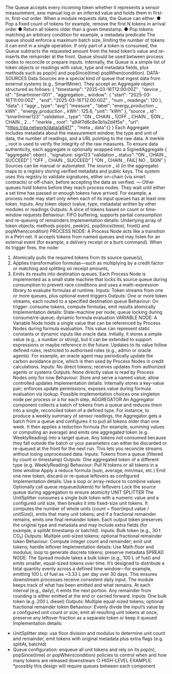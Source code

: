 The Queue accepts every incoming token whether it represents a sensor measurement, axw
manual log or an inferred value and holds them in first-in, first-out order. When a module
requests data, the Queue can either:
●
Pop a fixed count of tokens for example, remove the first N tokens in arrival order
●
Return all tokens older than a given timestamp.
●
Pop tokens matching an arbitrary condition for example, a metadata predicate
The queue should enforce a maximum batch size, limiting the number of tokens it can emit
in a single operation.
If only part of a token is consumed, the Queue subtracts the requested amount from the head token’s
value and re-inserts the remainder at the front.
Queue should be used between process nodes to reconcile or prepare inputs.
Internally, the Queue is a simple list of token objects or readings with value, type and
metadata fields, plus methods such as pop(n) and popSince(time) popWhen(condition).
DATA-SOURCES
Data Sources are a special kind of queue that ingest data from external systems (e.g.,
SmartMiner). They accept an Aggregate object structured as follows:
{
"timestamp": "2025-03-16T12:00:00Z"
,
"device
_
id": "Smartminer-001"
,
"aggregation
_
window": {
"start": "2025-03-16T11:00:00Z"
,
"end": "2025-03-16T12:00:00Z"
,
"num
_
readings": 120
},
"data": {
"aggr
_
type": "avg”| “measure”
,
"label": "energy_production
_
kWh"
,
"energy_production
_
kWh": 125.6,
"unit": "kWh"
},
“source
_
id”: “smartminer123”
“validation
_
type”: “ON
_
CHAIN
_
1|OFF
_
CHAIN
_
1|ON
_
CHAIN
_
2…
”
"merkle
_
root": "a94f7d6c8e3b1a2d4f5e"
,
"url": "https://da.network/data/a94f7"
,
“meta
_
data”:{}
}
Each Aggregate includes metadata about the measurement window, the type and unit of
data, the number of readings, and a URL pointing to the raw data. A merkle
_
root is used to
verify the integrity of the raw measures.
To ensure data authenticity, each aggregate is optionally wrapped into a SignedAggregate
{
“aggregate”: object<Aggregate>
,
“signature: sign123
“validation
_
status”: “ON
_
CHAIN
_
SUCCEED” | “OFF
_
CHAIN
_
SUCCEED” | “ON
_
CHAIN
_
FAIL|
NO
_
SIGN”
}
Sources can be manual or automated. The source
_
id (in the aggregate) maps to a registry
storing verified metadata and public keys. The system uses this registry to validate
signatures, either on-chain (via smart contracts) or off-chain, before accepting the data as
verified.
—
Other queues hold tokens before they reach process nodes. They wait until either a set time
has passed or enough tokens have arrived. For example, a process node may start only
when each of its input queues has at least one token.
Inputs: Any token object (value, type, metadata) written by other modules or readings
Outputs: A slice of tokens based on count or time-window requests
Behaviour: FIFO buffering; supports partial consumption and re-queuing of remainders
Implementation details: Underlying array of token objects; methods pop(n), peek(n),
popSince(time), front() and popWhen(condition)
PROCESS NODE:
A Process Node acts like a transition in a Petri net. It accepts tokens from named queues
and may listen for an external event (for example, a delivery receipt or a burn command).
When its trigger fires, the node:
1. Atomically pulls the required tokens from its source queue(s),
2. Applies transformation formulas—such as multiplying by a credit factor or
matching and splitting on receipt amounts,
3. Emits its results into destination queues.
Each Process Node is implemented as a small state machine that locks its source queue
during consumption to prevent race conditions and uses a math-expression library to
evaluate formulas at runtime.
Inputs: Token streams from one or more queues, plus optional event triggers
Outputs: One or more token streams, each routed to a specified destination queue
Behaviour: On trigger: consume tokens, compute formulas, emit results atomically
Implementation details: State-machine per node; queue locking during consume/re-queue;
dynamic formula evaluation
VARIABLE NODE:
A Variable Node holds a single value that can be referenced by Process Nodes during
formula evaluation. This value can represent static constants or dynamic inputs like oracle
data. Initially, it stores a simple value (e.g., a number or string), but it can be extended to
support expressions or maybe reference in the future. Updates to its value follow defined
rules, restricted to authorised roles (e.g., admin or oracle agents).
For example, an oracle agent may periodically update the carbon avoidance price, which is
then used by Process Nodes in credit calculations.
Inputs: No direct tokens; receives updates from authorized agents or systems
Outputs: None directly value is read by Process Nodes only for now
Behaviour: Store and serve a named value; allow controlled updates
Implementation details: Internally stores a key-value pair; enforces update permissions;
exposes value during formula evaluation via lookup. Possible implementation choices one
singleton node per process or a for each step,
AGGREGATOR
An Aggregator component collects a batch of tokens from a queue and reduces them into a
single, reconciled token of a defined type. For instance, to produce a weekly summary of
sensor readings, the Aggregator gets a batch from a queue and configures it to pull all
tokens older than one week. It then applies a reduction formula (for example, summing
values or computing an average) and emits one aggregated token (e.g. WeeklyReading) into
a target queue. Any tokens not consumed because they fall outside the batch or your
parameters can either be discarded or re-queued at the front for the next run. This lets you
reconcile streams without losing unprocessed data.
Inputs: Tokens from a queue (filtered by count or timestamp)
Outputs: One aggregated token of a different type (e.g. WeeklyReading)
Behaviour: Pull N tokens or all tokens in a time window Apply a reduce formula (sum,
average, min/max, etc.) Emit one new token; discard or re-queue leftovers as configured
Implementation details: Use a loop or array-reduce to combine values Optionally call
queue.requeue(tokens) for leftovers Lock the source queue during aggregation to ensure
atomicity
UNIT SPLITTER
The UnitSplitter consumes a single bulk token with a numeric value and a configured unit
size, then breaks it into fixed-size unit tokens. It computes the number of whole units (count
= floor(input.value / unitSize)), emits that many unit tokens, and if a fractional remainder
remains, emits one final remainder token. Each output token preserves the original type and
metadata and may include extra fields (for example, a splitAt timestamp or batchId).
Inputs: Bulk token (e.g., 30 t CO₂)
Outputs: Multiple unit-sized tokens; optional fractional remainder token
Behaviour: Compute integer count and remainder; emit unit tokens; handle leftover
Implementation details: Use Math.floor and modulus; loop to generate discrete tokens;
preserve metadata
SPREAD NODE:
The Spread module takes a bulk token (e.g., 100 L of fuel) and emits smaller, equal-sized
tokens over time. It’s designed to distribute a total quantity evenly across a defined time
window—for example, emitting 100 L of fuel as ~3.33 L per day over 30 days. This ensures
downstream processes receive consistent daily input. The module keeps track of what has
been emitted and what remains. At each interval (e.g., daily), it emits the next portion. Any
remainder from rounding is either emitted at the end or carried forward.
Inputs: One bulk token (e.g. 200 L diesel)
Outputs: Multiple equal-sized tokens; optional fractional remainder token
Behaviour: Evenly divide the input’s value by a configured unit count or size, emit all
resulting unit tokens at once, preserve any leftover fraction as a separate token or keep it
queued
Implementation details:
- UnitSplitter step: use floor division and modulus to determine unit count and
remainder, emit tokens with original metadata plus extra flags (e.g. splitAt, batchId)
- Queue configuration: enqueue all unit tokens and rely on its pop(n),
popSince(time) or popWhen(condition) policies to control when and how many
tokens are released downstream
○
HIGH-LEVEL EXAMPLE:
*possibly this design will require queues between each component